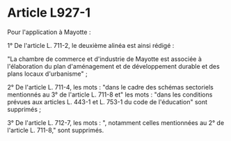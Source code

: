 # Article L927-1

<p>Pour l'application à Mayotte :</p><p>1° De l'article L. 711-2, le deuxième alinéa est ainsi rédigé : </p><p> "La chambre de commerce et d'industrie de Mayotte est associée à l'élaboration du plan d'aménagement et de développement durable et des plans locaux d'urbanisme" ;</p><p>2° De l'article L. 711-4, les mots : "dans le cadre des schémas sectoriels mentionnés au 3° de l'article L. 711-8 et" les mots : "dans les conditions prévues aux articles L. 443-1 et L. 753-1 du code de l'éducation" sont supprimés ;</p><p>3° De l'article L. 712-7, les mots : ", notamment celles mentionnées au 2° de l'article L. 711-8," sont supprimés. </p>